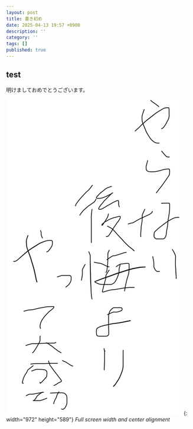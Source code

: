```yaml
---
layout: post
title: 書き初め
date: 2025-04-13 19:57 +0900
description: ''
category: ''
tags: []
published: true
---
```


## test

明けましておめでとうございます。

![Desktop View](/assets/img/2025_images/kakizome.png){: width="972" height="589"}
_Full screen width and center alignment_
